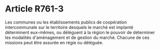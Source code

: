 # Article R761-3

Les communes ou les établissements publics de coopération intercommunale sur le territoire desquels le marché est implanté déterminent eux-mêmes, ou délèguent à la région le pouvoir de déterminer les modalités d'aménagement et de gestion du marché. Chacune de ces missions peut être assurée en régie ou déléguée.
